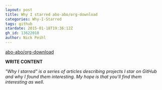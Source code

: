 ```yaml
---
layout: post
title: Why I starred abo-abo/org-download
categories: Why-I-Starred
tags: github
stardate: 2015-01-18T19:36:12Z
gh_id: 13622018
author: Nick Peihl
---
```


[abo-abo/org-download](star.repo.html_url)

**WRITE CONTENT**

*"Why I starred" is a series of articles describing projects I star on GitHub and why I found them interesting. My hope is that you'll find them interesting as well.*

